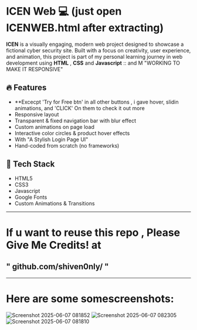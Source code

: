 # ICEN Web 💻 (just open ICENWEB.html after extracting)

**ICEN** is a visually engaging, modern web project designed to showcase a fictional cyber security site. Built with a focus on creativity, user experience, and animation, this project is part of my personal learning journey in web development using **HTML** , **CSS** and **Javascript** :: and M "WORKING TO MAKE IT RESPONSIVE"

## 🔥 Features
- **Excecpt 'Try for Free btn' in all other buttons , i gave hover, slidin animations, and 'CLICK' On them to check it out more 
- Responsive layout
- Transparent & fixed navigation bar with blur effect
- Custom animations on page load
- Interactive color circles & product hover effects
-  With "A Stylish Login Page UI"
- Hand-coded from scratch (no frameworks)

## 📁 Tech Stack

- HTML5
- CSS3
- Javascript
- Google Fonts
- Custom Animations & Transitions

---
# If u want to reuse this repo , Please Give Me Credits! at 
## " github.com/shiven0nly/ "
---
# Here are some somescreenshots: 
![Screenshot 2025-06-07 081852](https://github.com/user-attachments/assets/7ee13948-c486-4a3f-9022-49b861d10a9d)
![Screenshot 2025-06-07 082305](https://github.com/user-attachments/assets/95b8f2cf-098f-4993-8eb9-9f370d8a9095)
![Screenshot 2025-06-07 081810](https://github.com/user-attachments/assets/42c82cb9-1ca8-449d-b6db-dd729992e359)



